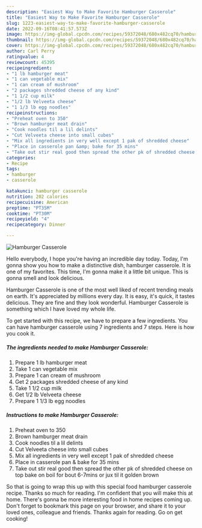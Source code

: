 ```yaml
---
description: "Easiest Way to Make Favorite Hamburger Casserole"
title: "Easiest Way to Make Favorite Hamburger Casserole"
slug: 1223-easiest-way-to-make-favorite-hamburger-casserole
date: 2022-09-16T08:41:57.573Z
image: https://img-global.cpcdn.com/recipes/59372048/680x482cq70/hamburger-casserole-recipe-main-photo.jpg
thumbnail: https://img-global.cpcdn.com/recipes/59372048/680x482cq70/hamburger-casserole-recipe-main-photo.jpg
cover: https://img-global.cpcdn.com/recipes/59372048/680x482cq70/hamburger-casserole-recipe-main-photo.jpg
author: Carl Perry
ratingvalue: 4
reviewcount: 45395
recipeingredient:
- "1 lb hamburger meat"
- "1 can vegetable mix"
- "1 can cream of mushroom"
- "2 packages shredded cheese of any kind"
- "1 1/2 cup milk"
- "1/2 lb Velveeta cheese"
- "1 1/3 lb egg noodles"
recipeinstructions:
- "Preheat oven to 350"
- "Brown hamburger meat drain"
- "Cook noodles til a lil delints"
- "Cut Velveeta cheese into small cubes"
- "Mix all ingredients in very well except 1 pak of shredded cheese"
- "Place in casserole pan &amp; bake for 35 mins"
- "Take out stir real good then spread the other pk of shredded cheese on top bake on boil for bout 6-7mins or jux til it golden brown"
categories:
- Recipe
tags:
- hamburger
- casserole

katakunci: hamburger casserole 
nutrition: 202 calories
recipecuisine: American
preptime: "PT35M"
cooktime: "PT30M"
recipeyield: "4"
recipecategory: Dinner

---
```



![Hamburger Casserole](https://img-global.cpcdn.com/recipes/59372048/680x482cq70/hamburger-casserole-recipe-main-photo.jpg)

Hello everybody, I hope you're having an incredible day today. Today, I'm gonna show you how to make a distinctive dish, hamburger casserole. It is one of my favorites. This time, I'm gonna make it a little bit unique. This is gonna smell and look delicious.

Hamburger Casserole is one of the most well liked of recent trending meals on earth. It's appreciated by millions every day. It is easy, it's quick, it tastes delicious. They are fine and they look wonderful. Hamburger Casserole is something which I have loved my whole life.




To get started with this recipe, we have to prepare a few ingredients. You can have hamburger casserole using 7 ingredients and 7 steps. Here is how you cook it.

<!--inarticleads1-->

##### The ingredients needed to make Hamburger Casserole:

1. Prepare 1 lb hamburger meat
1. Take 1 can vegetable mix
1. Prepare 1 can cream of mushroom
1. Get 2 packages shredded cheese of any kind
1. Take 1 1/2 cup milk
1. Get 1/2 lb Velveeta cheese
1. Prepare 1 1/3 lb egg noodles




<!--inarticleads2-->

##### Instructions to make Hamburger Casserole:

1. Preheat oven to 350
1. Brown hamburger meat drain
1. Cook noodles til a lil delints
1. Cut Velveeta cheese into small cubes
1. Mix all ingredients in very well except 1 pak of shredded cheese
1. Place in casserole pan &amp; bake for 35 mins
1. Take out stir real good then spread the other pk of shredded cheese on top bake on boil for bout 6-7mins or jux til it golden brown




So that is going to wrap this up with this special food hamburger casserole recipe. Thanks so much for reading. I'm confident that you will make this at home. There's gonna be more interesting food in home recipes coming up. Don't forget to bookmark this page on your browser, and share it to your loved ones, colleague and friends. Thanks again for reading. Go on get cooking!
